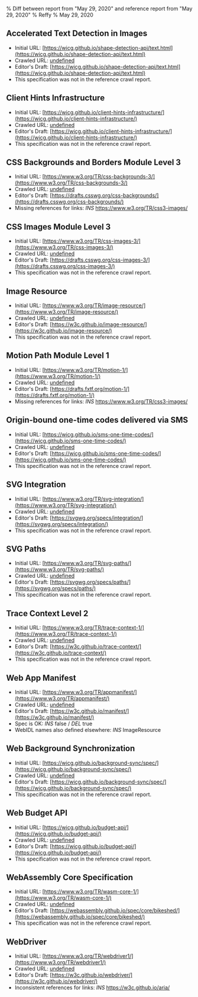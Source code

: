 % Diff between report from "May 29, 2020" and reference report from "May 29, 2020"
% Reffy
% May 29, 2020

## Accelerated Text Detection in Images

- Initial URL: [https://wicg.github.io/shape-detection-api/text.html](https://wicg.github.io/shape-detection-api/text.html)
- Crawled URL: [undefined](undefined)
- Editor's Draft: [https://wicg.github.io/shape-detection-api/text.html](https://wicg.github.io/shape-detection-api/text.html)
- This specification was not in the reference crawl report.


## Client Hints Infrastructure

- Initial URL: [https://wicg.github.io/client-hints-infrastructure/](https://wicg.github.io/client-hints-infrastructure/)
- Crawled URL: [undefined](undefined)
- Editor's Draft: [https://wicg.github.io/client-hints-infrastructure/](https://wicg.github.io/client-hints-infrastructure/)
- This specification was not in the reference crawl report.


## CSS Backgrounds and Borders Module Level 3

- Initial URL: [https://www.w3.org/TR/css-backgrounds-3/](https://www.w3.org/TR/css-backgrounds-3/)
- Crawled URL: [undefined](undefined)
- Editor's Draft: [https://drafts.csswg.org/css-backgrounds/](https://drafts.csswg.org/css-backgrounds/)
- Missing references for links: *INS* https://www.w3.org/TR/css3-images/


## CSS Images Module Level 3

- Initial URL: [https://www.w3.org/TR/css-images-3/](https://www.w3.org/TR/css-images-3/)
- Crawled URL: [undefined](undefined)
- Editor's Draft: [https://drafts.csswg.org/css-images-3/](https://drafts.csswg.org/css-images-3/)
- This specification was not in the reference crawl report.


## Image Resource

- Initial URL: [https://www.w3.org/TR/image-resource/](https://www.w3.org/TR/image-resource/)
- Crawled URL: [undefined](undefined)
- Editor's Draft: [https://w3c.github.io/image-resource/](https://w3c.github.io/image-resource/)
- This specification was not in the reference crawl report.


## Motion Path Module Level 1

- Initial URL: [https://www.w3.org/TR/motion-1/](https://www.w3.org/TR/motion-1/)
- Crawled URL: [undefined](undefined)
- Editor's Draft: [https://drafts.fxtf.org/motion-1/](https://drafts.fxtf.org/motion-1/)
- Missing references for links: *INS* https://www.w3.org/TR/css3-images/


## Origin-bound one-time codes delivered via SMS

- Initial URL: [https://wicg.github.io/sms-one-time-codes/](https://wicg.github.io/sms-one-time-codes/)
- Crawled URL: [undefined](undefined)
- Editor's Draft: [https://wicg.github.io/sms-one-time-codes/](https://wicg.github.io/sms-one-time-codes/)
- This specification was not in the reference crawl report.


## SVG Integration

- Initial URL: [https://www.w3.org/TR/svg-integration/](https://www.w3.org/TR/svg-integration/)
- Crawled URL: [undefined](undefined)
- Editor's Draft: [https://svgwg.org/specs/integration/](https://svgwg.org/specs/integration/)
- This specification was not in the reference crawl report.


## SVG Paths

- Initial URL: [https://www.w3.org/TR/svg-paths/](https://www.w3.org/TR/svg-paths/)
- Crawled URL: [undefined](undefined)
- Editor's Draft: [https://svgwg.org/specs/paths/](https://svgwg.org/specs/paths/)
- This specification was not in the reference crawl report.


## Trace Context Level 2

- Initial URL: [https://www.w3.org/TR/trace-context-1/](https://www.w3.org/TR/trace-context-1/)
- Crawled URL: [undefined](undefined)
- Editor's Draft: [https://w3c.github.io/trace-context/](https://w3c.github.io/trace-context/)
- This specification was not in the reference crawl report.


## Web App Manifest

- Initial URL: [https://www.w3.org/TR/appmanifest/](https://www.w3.org/TR/appmanifest/)
- Crawled URL: [undefined](undefined)
- Editor's Draft: [https://w3c.github.io/manifest/](https://w3c.github.io/manifest/)
- Spec is OK: *INS* false / *DEL* true
- WebIDL names also defined elsewhere: *INS* ImageResource


## Web Background Synchronization

- Initial URL: [https://wicg.github.io/background-sync/spec/](https://wicg.github.io/background-sync/spec/)
- Crawled URL: [undefined](undefined)
- Editor's Draft: [https://wicg.github.io/background-sync/spec/](https://wicg.github.io/background-sync/spec/)
- This specification was not in the reference crawl report.


## Web Budget API

- Initial URL: [https://wicg.github.io/budget-api/](https://wicg.github.io/budget-api/)
- Crawled URL: [undefined](undefined)
- Editor's Draft: [https://wicg.github.io/budget-api/](https://wicg.github.io/budget-api/)
- This specification was not in the reference crawl report.


## WebAssembly Core Specification

- Initial URL: [https://www.w3.org/TR/wasm-core-1/](https://www.w3.org/TR/wasm-core-1/)
- Crawled URL: [undefined](undefined)
- Editor's Draft: [https://webassembly.github.io/spec/core/bikeshed/](https://webassembly.github.io/spec/core/bikeshed/)
- This specification was not in the reference crawl report.


## WebDriver

- Initial URL: [https://www.w3.org/TR/webdriver1/](https://www.w3.org/TR/webdriver1/)
- Crawled URL: [undefined](undefined)
- Editor's Draft: [https://w3c.github.io/webdriver/](https://w3c.github.io/webdriver/)
- Inconsistent references for links: *INS* https://w3c.github.io/aria/


